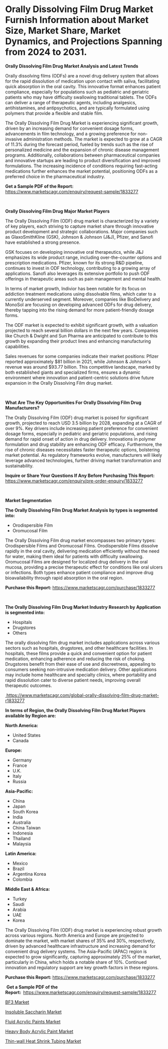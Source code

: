 <p><h1>Orally Dissolving Film Drug Market Furnish Information about Market Size, Market Share, Market Dynamics, and Projections Spanning from 2024 to 2031.</h1></p><p><strong>Orally Dissolving Film Drug Market Analysis and Latest Trends</strong></p>
<p><p>Orally dissolving films (ODFs) are a novel drug delivery system that allows for the rapid dissolution of medication upon contact with saliva, facilitating quick absorption in the oral cavity. This innovative format enhances patient compliance, especially for populations such as pediatric and geriatric patients who may have difficulty swallowing traditional tablets. The ODFs can deliver a range of therapeutic agents, including analgesics, antihistamines, and antipsychotics, and are typically formulated using polymers that provide a flexible and stable film.</p><p>The Orally Dissolving Film Drug Market is experiencing significant growth, driven by an increasing demand for convenient dosage forms, advancements in film technology, and a growing preference for non-invasive administration methods. The market is expected to grow at a CAGR of 11.3% during the forecast period, fueled by trends such as the rise of personalized medicine and the expansion of chronic disease management programs. Additionally, collaborations between pharmaceutical companies and innovative startups are leading to product diversification and improved formulations. The increasing incidence of conditions requiring fast-acting medications further enhances the market potential, positioning ODFs as a preferred choice in the pharmaceutical industry.</p></p>
<p><strong>Get a Sample PDF of the Report:&nbsp;</strong> <a href="https://www.marketscagr.com/enquiry/request-sample/1833277?utm_campaign=1564&utm_medium=2&utm_source=Github&utm_content=ia&utm_term=17102024&utm_id=orally-dissolving-film-drug">https://www.marketscagr.com/enquiry/request-sample/1833277</a></p>
<p>&nbsp;</p>
<p><strong>Orally Dissolving Film Drug Major Market Players</strong></p>
<p><p>The Orally Dissolving Film (ODF) drug market is characterized by a variety of key players, each striving to capture market share through innovative product development and strategic collaborations. Major companies such as GlaxoSmithKline (GSK), Johnson & Johnson (J&J), Pfizer, and Sanofi have established a strong presence. </p><p>GSK focuses on developing innovative oral therapeutics, while J&J emphasizes its wide product range, including over-the-counter options and prescription medications. Pfizer, known for its strong R&D pipeline, continues to invest in ODF technology, contributing to a growing array of applications. Sanofi also leverages its extensive portfolio to push ODF offerings in therapeutic areas such as pain management and mental health.</p><p>In terms of market growth, Indivior has been notable for its focus on addiction treatment medications using dissolvable films, which cater to a currently underserved segment. Moreover, companies like BioDelivery and MonoSol are focusing on developing advanced ODFs for drug delivery, thereby tapping into the rising demand for more patient-friendly dosage forms.</p><p>The ODF market is expected to exhibit significant growth, with a valuation projected to reach several billion dollars in the next few years. Companies like Church & Dwight and Sun Pharma are anticipated to contribute to this growth by expanding their product lines and enhancing manufacturing capabilities.</p><p>Sales revenues for some companies indicate their market positions: Pfizer reported approximately $81 billion in 2021, while Johnson & Johnson's revenue was around $93.77 billion. This competitive landscape, marked by both established giants and specialized firms, ensures a dynamic environment where innovation and patient-centric solutions drive future expansion in the Orally Dissolving Film drug market.</p></p>
<p>&nbsp;</p>
<p><strong>What Are The Key Opportunities For Orally Dissolving Film Drug Manufacturers?</strong></p>
<p><p>The Orally Dissolving Film (ODF) drug market is poised for significant growth, projected to reach USD 3.5 billion by 2028, expanding at a CAGR of over 9%. Key drivers include increasing patient preference for convenient dosage forms, especially in pediatric and geriatric populations, and rising demand for rapid onset of action in drug delivery. Innovations in polymer formulation and drug stability are enhancing ODF efficacy. Furthermore, the rise of chronic diseases necessitates faster therapeutic options, bolstering market potential. As regulatory frameworks evolve, manufacturers will likely leverage advanced technologies, further driving market transformation and sustainability.</p></p>
<p><strong>Inquire or Share Your Questions If Any Before Purchasing This Report:</strong> <a href="https://www.marketscagr.com/enquiry/pre-order-enquiry/1833277?utm_campaign=1564&utm_medium=2&utm_source=Github&utm_content=ia&utm_term=17102024&utm_id=orally-dissolving-film-drug">https://www.marketscagr.com/enquiry/pre-order-enquiry/1833277</a></p>
<p>&nbsp;</p>
<p><strong>Market Segmentation</strong></p>
<p><strong>The Orally Dissolving Film Drug Market Analysis by types is segmented into:</strong></p>
<p><ul><li>Orodispersible Film</li><li>Oromucosal Film</li></ul></p>
<p><p>The Orally Dissolving Film drug market encompasses two primary types: Orodispersible Films and Oromucosal Films. Orodispersible Films dissolve rapidly in the oral cavity, delivering medication efficiently without the need for water, making them ideal for patients with difficulty swallowing. Oromucosal Films are designed for localized drug delivery in the oral mucosa, providing a precise therapeutic effect for conditions like oral ulcers or infections. Both types enhance patient compliance and improve drug bioavailability through rapid absorption in the oral region.</p></p>
<p><strong>Purchase this Report:&nbsp;</strong><a href="https://www.marketscagr.com/purchase/1833277?utm_campaign=1564&utm_medium=2&utm_source=Github&utm_content=ia&utm_term=17102024&utm_id=orally-dissolving-film-drug">https://www.marketscagr.com/purchase/1833277</a></p>
<p>&nbsp;</p>
<p><strong>The Orally Dissolving Film Drug Market Industry Research by Application is segmented into:</strong></p>
<p><ul><li>Hospitals</li><li>Drugstores</li><li>Others</li></ul></p>
<p><p>The orally dissolving film drug market includes applications across various sectors such as hospitals, drugstores, and other healthcare facilities. In hospitals, these films provide a quick and convenient option for patient medication, enhancing adherence and reducing the risk of choking. Drugstores benefit from their ease of use and discreetness, appealing to consumers seeking non-intrusive medication delivery. Other applications may include home healthcare and specialty clinics, where portability and rapid dissolution cater to diverse patient needs, improving overall therapeutic outcomes.</p></p>
<p><a href="https://www.marketscagr.com/global-orally-dissolving-film-drug-market-r1833277?utm_campaign=1564&utm_medium=2&utm_source=Github&utm_content=ia&utm_term=17102024&utm_id=orally-dissolving-film-drug">&nbsp;https://www.marketscagr.com/global-orally-dissolving-film-drug-market-r1833277</a></p>
<p><strong>In terms of Region, the Orally Dissolving Film Drug Market Players available by Region are:</strong></p>
<p>
    <p> <strong> North America: </strong>
        <ul>
            <li>United States</li>
            <li>Canada</li>
        </ul>
        </p> 
    <p> <strong> Europe: </strong>
        <ul>
            <li>Germany</li>
            <li>France</li>
            <li>U.K.</li>
            <li>Italy</li>
            <li>Russia</li>
        </ul>
        </p> 
    <p> <strong> Asia-Pacific: </strong>
        <ul>
            <li>China</li>
            <li>Japan</li>
            <li>South Korea</li>
            <li>India</li>
            <li>Australia</li>
            <li>China Taiwan</li>
            <li>Indonesia</li>
            <li>Thailand</li>
            <li>Malaysia</li>
        </ul>
        </p> 
    <p> <strong> Latin America: </strong>
        <ul>
            <li>Mexico</li>
            <li>Brazil</li>
            <li>Argentina Korea</li>
            <li>Colombia</li>
        </ul>
        </p> 
    <p> <strong> Middle East & Africa: </strong>
        <ul>
            <li>Turkey</li>
            <li>Saudi</li>
            <li>Arabia</li>
            <li>UAE</li>
            <li>Korea</li>
        </ul>
    </p>
    </p>
<p><p>The Orally Dissolving Film (ODF) drug market is experiencing robust growth across various regions. North America and Europe are projected to dominate the market, with market shares of 35% and 30%, respectively, driven by advanced healthcare infrastructure and increasing demand for convenient drug delivery systems. The Asia-Pacific (APAC) region is expected to grow significantly, capturing approximately 25% of the market, particularly in China, which holds a notable share of 10%. Continued innovation and regulatory support are key growth factors in these regions.</p></p>
<p><strong>Purchase this Report: </strong><a href="https://www.marketscagr.com/purchase/1833277?utm_campaign=1564&utm_medium=2&utm_source=Github&utm_content=ia&utm_term=17102024&utm_id=orally-dissolving-film-drug">https://www.marketscagr.com/purchase/1833277</a></p>
<p>&nbsp;<strong>Get a Sample PDF of the Report:&nbsp;&nbsp;</strong><a href="https://www.marketscagr.com/enquiry/request-sample/1833277?utm_campaign=1564&utm_medium=2&utm_source=Github&utm_content=ia&utm_term=17102024&utm_id=orally-dissolving-film-drug">https://www.marketscagr.com/enquiry/request-sample/1833277</a></p>
<p><strong></strong></p>
<p><p><a href="https://www.linkedin.com/pulse/bf3-market-global-insights-regional-analysis-2024-2031-djpnc?utm_campaign=1564&utm_medium=2&utm_source=Github&utm_content=ia&utm_term=17102024&utm_id=orally-dissolving-film-drug">BF3 Market</a></p><p><a href="https://www.linkedin.com/pulse/insoluble-saccharin-industry-forecast-market-shifts-strategic-7r4lc?utm_campaign=1564&utm_medium=2&utm_source=Github&utm_content=ia&utm_term=17102024&utm_id=orally-dissolving-film-drug">Insoluble Saccharin Market</a></p><p><a href="https://www.linkedin.com/pulse/in-depth-fluid-acrylic-paints-market-review-size-share-69cagr-hlfkc?utm_campaign=1564&utm_medium=2&utm_source=Github&utm_content=ia&utm_term=17102024&utm_id=orally-dissolving-film-drug">Fluid Acrylic Paints Market</a></p><p><a href="https://www.linkedin.com/pulse/heavy-body-acrylic-paint-market-trends-detailed-study-its-gb5sc?utm_campaign=1564&utm_medium=2&utm_source=Github&utm_content=ia&utm_term=17102024&utm_id=orally-dissolving-film-drug">Heavy Body Acrylic Paint Market</a></p><p><a href="https://github.com/DixieGrimes/Market-Research-Report-List-1/blob/main/thin-wall-heat-shrink-tubing-market.md?utm_campaign=1564&utm_medium=2&utm_source=Github&utm_content=ia&utm_term=17102024&utm_id=orally-dissolving-film-drug">Thin-wall Heat Shrink Tubing Market</a></p></p>